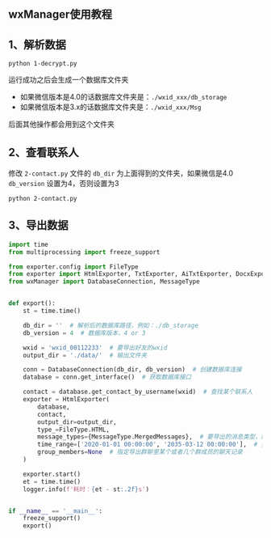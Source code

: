 ## wxManager使用教程

## 1、解析数据

```shell
python 1-decrypt.py
```

运行成功之后会生成一个数据库文件夹
* 如果微信版本是4.0的话数据库文件夹是：`./wxid_xxx/db_storage`
* 如果微信版本是3.x的话数据库文件夹是：`./wxid_xxx/Msg`

后面其他操作都会用到这个文件夹

## 2、查看联系人

修改 `2-contact.py` 文件的 `db_dir` 为上面得到的文件夹，如果微信是4.0 `db_version` 设置为4，否则设置为3

```shell
python 2-contact.py
```

## 3、导出数据

```python
import time
from multiprocessing import freeze_support

from exporter.config import FileType
from exporter import HtmlExporter, TxtExporter, AiTxtExporter, DocxExporter, MarkdownExporter, ExcelExporter
from wxManager import DatabaseConnection, MessageType


def export():
    st = time.time()

    db_dir = ''  # 解析后的数据库路径，例如：./db_storage
    db_version = 4  # 数据库版本，4 or 3

    wxid = 'wxid_00112233'  # 要导出好友的wxid
    output_dir = './data/'  # 输出文件夹

    conn = DatabaseConnection(db_dir, db_version)  # 创建数据库连接
    database = conn.get_interface()  # 获取数据库接口

    contact = database.get_contact_by_username(wxid)  # 查找某个联系人
    exporter = HtmlExporter(
        database,
        contact,
        output_dir=output_dir,
        type_=FileType.HTML,
        message_types={MessageType.MergedMessages},  # 要导出的消息类型，默认全导出
        time_range=['2020-01-01 00:00:00', '2035-03-12 00:00:00'],  # 要导出的日期范围，默认全导出
        group_members=None  # 指定导出群聊里某个或者几个群成员的聊天记录
    )

    exporter.start()
    et = time.time()
    logger.info(f'耗时：{et - st:.2f}s')


if __name__ == '__main__':
    freeze_support()
    export()
```